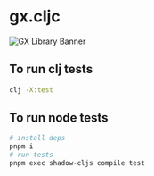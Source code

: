 # gx.cljc

![GX Library Banner](/assets/banner.png)

## To run clj tests

```bash
clj -X:test
```

## To run node tests

```bash
# install deps
pnpm i
# run tests
pnpm exec shadow-cljs compile test
```
